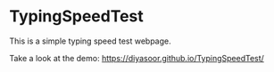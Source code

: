 # TypingSpeedTest
This is a simple typing speed test webpage.

Take a look at the demo: https://diyasoor.github.io/TypingSpeedTest/
